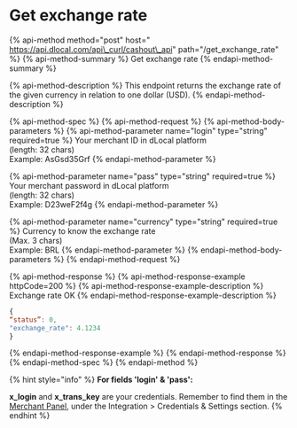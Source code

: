 # Get exchange rate

{% api-method method="post" host=" https://api.dlocal.com/api\_curl/cashout\_api" path="/get\_exchange\_rate" %}
{% api-method-summary %}
Get exchange rate
{% endapi-method-summary %}

{% api-method-description %}
This endpoint returns the exchange rate of the given currency in relation to one dollar \(USD\).
{% endapi-method-description %}

{% api-method-spec %}
{% api-method-request %}
{% api-method-body-parameters %}
{% api-method-parameter name="login" type="string" required=true %}
Your merchant ID in dLocal platform   
\(length: 32 chars\)  
Example: AsGsd35Grf
{% endapi-method-parameter %}

{% api-method-parameter name="pass" type="string" required=true %}
Your merchant password in dLocal platform   
\(length: 32 chars\)  
Example: D23weF2f4g
{% endapi-method-parameter %}

{% api-method-parameter name="currency" type="string" required=true %}
Currency to know the exchange rate  
\(Max. 3 chars\)  
Example: BRL
{% endapi-method-parameter %}
{% endapi-method-body-parameters %}
{% endapi-method-request %}

{% api-method-response %}
{% api-method-response-example httpCode=200 %}
{% api-method-response-example-description %}
Exchange rate OK
{% endapi-method-response-example-description %}

```javascript
{
“status”: 0,
"exchange_rate": 4.1234
}
```
{% endapi-method-response-example %}
{% endapi-method-response %}
{% endapi-method-spec %}
{% endapi-method %}

{% hint style="info" %}
**For fields 'login' & 'pass':**

**x\_login** and **x\_trans\_key** are your credentials. Remember to find them in the [Merchant Panel](https://merchant.dlocal.com/login), under the Integration &gt; Credentials & Settings section. 
{% endhint %}

